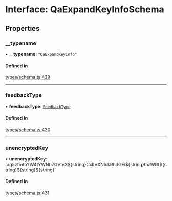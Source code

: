 # Interface: QaExpandKeyInfoSchema

## Properties

### \_\_typename

• **\_\_typename**: ``"QaExpandKeyInfo"``

#### Defined in

[types/schema.ts:429](https://github.com/bhavjitChauhan/khan-api/blob/b7f7b44b/src/types/schema.ts#L429)

___

### feedbackType

• **feedbackType**: [`FeedbackType`](../enums/FeedbackType.md)

#### Defined in

[types/schema.ts:430](https://github.com/bhavjitChauhan/khan-api/blob/b7f7b44b/src/types/schema.ts#L430)

___

### unencryptedKey

• **unencryptedKey**: \`ag5zfmtoYW4tYWNhZGVteX$\{string}CxIIVXNlckRhdGEi$\{string}thaWRf$\{string}$\{string}$\{string}\`

#### Defined in

[types/schema.ts:431](https://github.com/bhavjitChauhan/khan-api/blob/b7f7b44b/src/types/schema.ts#L431)
